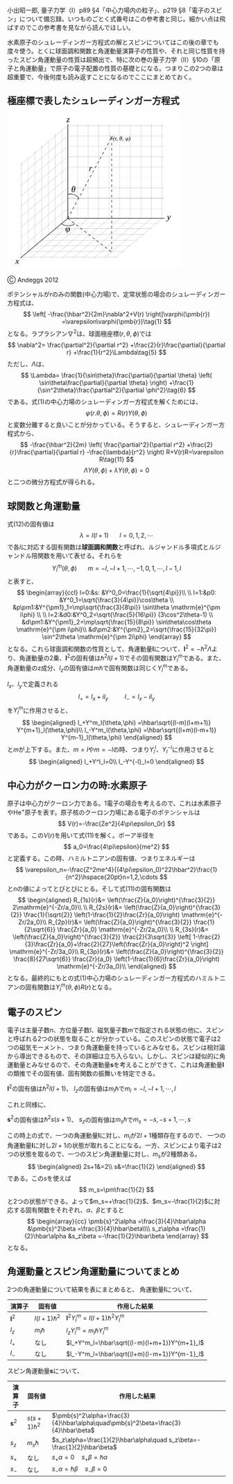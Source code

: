 小出昭一郎, 量子力学（I）p89 §4「中心力場内の粒子」、p219 §8「電子のスピン」について備忘録。いつものごとく式番号はこの参考書と同じ。細かい点は飛ばすのでこの参考書を見ながら読んでほしい。

水素原子のシュレーディンガー方程式の解とスピンについてはこの後の章でも度々使う。とくに球面調和関数と角運動量演算子の性質や、それと同じ性質を持ったスピン角運動量の性質は超頻出で、特に次の巻の量子力学（II）§10の「原子と角運動量」で原子の電子配置の性質の基礎とになる。つまりこの2つの章は超重要で、今後何度も読み返すことになるのでここにまとめておく。
## 極座標で表したシュレーディンガー方程式

<img src="1024px-Spherical_with_grid.svg.png" width=400>

Ⓒ Andeggs 2012

ポテンシャルが$r$のみの関数(中心力場)で、定常状態の場合のシュレーディンガー方程式は、
$$
\left[
    -\frac{\hbar^2}{2m}\nabla^2+V(r)
\right]\varphi(\pmb{r})
=\varepsilon\varphi(\pmb{r})\tag{1}
$$
となる。ラプラシアン$\nabla^2$は、球面極座標$(r,\theta,\phi)$では
$$
\nabla^2=
\frac{\partial^2}{\partial r^2}
+\frac{2}{r}\frac{\partial}{\partial r}
+\frac{1}{r^2}\Lambda\tag{5}
$$
ただし、$\Lambda$は、
$$
\Lambda=
\frac{1}{\sin\theta}\frac{\partial}{\partial \theta}
\left(
\sin\theta\frac{\partial}{\partial \theta}
\right)
+\frac{1}{\sin^2\theta}\frac{\partial^2}{\partial \phi^2}\tag{6}
$$
である。式(1)の中心力場のシュレーディンガー方程式を解くためには、
$$
\varphi(r.\theta,\phi)=R(r)Y(\theta,\phi)
$$
と変数分離すると良いことが分かっている。そうすると、シュレーディンガー方程式から、
$$
-\frac{\hbar^2}{2m}
\left(
\frac{\partial^2}{\partial r^2}
+\frac{2}{r}\frac{\partial}{\partial r}
-\frac{\lambda}{r^2}
\right)
R+V(r)R=\varepsilon R\tag{11}
$$
$$
\Lambda Y(\theta,\phi)+\lambda Y(\theta,\phi)=0\tag{12}
$$
と二つの微分方程式が得られる。
## 球関数と角運動量
式(12)の固有値は
$$
\lambda=l(l+1)\hspace{20pt}l=0,1,2,\cdots
$$
で各$l$に対応する固有関数は**球面調和関数**と呼ばれ、ルジャンドル多項式とルジャンドル陪関数を用いて表せる。それらを
$$
Y^m_l(\theta,\phi)\hspace{20pt}m=-l,-l+1,\cdots,-1,0,1,\cdots,l-1,l
$$
と表すと、
$$
\begin{array}{ccl}
l=0:&s:
&Y^0_0=\frac{1}{\sqrt{4\pi}}\\
\\
l=1:&p0:
&Y^0_1=\sqrt{\frac{3}{4\pi}}\cos\theta
\\
&p\pm1:&Y^{\pm1}_1=\mp\sqrt{\frac{3}{8\pi}}
\sin\theta \mathrm{e}^{\pm i\phi}
\\
\\
l=2:&d0:&Y^0_2=\sqrt{\frac{5}{16\pi}}
(3\cos^2\theta-1)
\\
&d\pm1:&Y^{\pm1}_2=\mp\sqrt{\frac{15}{8\pi}}
\sin\theta\cos\theta \mathrm{e}^{\pm i\phi}\\
&d\pm2:&Y^{\pm2}_2=\sqrt{\frac{15}{32\pi}}
\sin^2\theta \mathrm{e}^{\pm 2i\phi}
\end{array}
$$
となる。これら球面調和関数の性質として、角運動量$\pmb{l}$について、$\pmb{l}^2=-\hbar^2\Lambda$より、角運動量の2乗、$\pmb{l}^2$の固有値は$\hbar^2l(l+1)$でその固有関数は$Y^m_l$である。また、角運動量のz成分、$l_z$の固有値は$m\hbar$で固有関数は同じく$Y^m_l$である。

$l_x$、$l_y$で定義される
$$
l_+=l_x+il_y\hspace{30pt}l_-=l_x-il_y
$$
を$Y^m_l$に作用させると、
$$
\begin{aligned}
l_+Y^m_l(\theta,\phi)
=\hbar\sqrt{(l-m)(l+m+1)}
Y^{m+1}_l(\theta,\phi)\\
l_-Y^m_l(\theta,\phi)
=\hbar\sqrt{(l+m)(l-m+1)}
Y^{m-1}_l(\theta,\phi)
\end{aligned}
$$
と$m$が上下する。また、$m=l$や$m=-l$の時、つまり$Y^l_l$、$Y^{-l}_l$に作用させると
$$
\begin{aligned}
l_+Y^l_l=0\\
l_-Y^{-l}_l=0
\end{aligned}
$$


## 中心力がクーロン力の時:水素原子
原子は中心力がクーロン力である。1電子の場合を考えるので、これは水素原子や$\mathrm{He}^+$原子を表す。原子核のクーロン力場にある電子のポテンシャルは
$$
V(r)=-\frac{Ze^2}{4\pi\epsilon_0r}
$$
である。この$V(r)$を用いて式(11)を解く。ボーア半径を
$$
a_0=\frac{4\pi\epsilon}{me^2}
$$
と定義する。この時、ハミルトニアンの固有値、つまりエネルギーは
$$
\varepsilon_n=-\frac{Z^2me^4}{(4\pi\epsilon_0)^22\hbar^2}\frac{1}{n^2}\hspace{20pt}n=1,2,\cdots
$$
と$n$の値によってとびとびにとる。そして式(11)の固有関数は
$$
\begin{aligned}
R_{1s}(r)&=
\left(\frac{Z}{a_0}\right)^{\frac{3}{2}}
2\mathrm{e}^{-Zr/a_0}\\
\\
R_{2s}(r)&=
\left(\frac{Z}{a_0}\right)^{\frac{3}{2}}
\frac{1}{\sqrt{2}}
\left(1-\frac{1}{2}\frac{Zr}{a_0}\right)
\mathrm{e}^{-Zr/2a_0}\\
R_{2p}(r)&=
\left(\frac{Z}{a_0}\right)^{\frac{3}{2}}
\frac{1}{2\sqrt{6}}
\frac{Zr}{a_0}
\mathrm{e}^{-Zr/2a_0}\\
\\
R_{3s}(r)&=
\left(\frac{Z}{a_0}\right)^{\frac{3}{2}}
\frac{2}{3\sqrt{3}}
\left[
    1-\frac{2}{3}\frac{Zr}{a_0}+\frac{2}{27}\left(\frac{Zr}{a_0}\right)^2
    \right]
\mathrm{e}^{-Zr/3a_0}\\
R_{3p}(r)&=
\left(\frac{Z}{a_0}\right)^{\frac{3}{2}}
\frac{8}{27\sqrt{6}}
\frac{Zr}{a_0}
\left(1-\frac{1}{6}\frac{Zr}{a_0}\right)
\mathrm{e}^{-Zr/3a_0}\\
\end{aligned}
$$
となる。最終的にもとの式(1)中心力場のシュレーディンガー方程式のハミルトニアンの固有関数は$Y_l^m(\theta,\phi)R(r)$となる。


## 電子のスピン

電子は主量子数$n$、方位量子数$l$、磁気量子数$m$で指定される状態の他に、スピンと呼ばれる2つの状態を取ることが分かっている。このスピンの状態で電子は2つの磁気モーメント、つまり角運動量を持っているとみなせる。スピンは相対論から導出できるもので、その詳細は立ち入らない。しかし、スピンは疑似的に角運動量とみなせるので、その角運動量$\pmb{s}$を考えることができて、これは角運動量$\pmb{l}$の類推でその固有値、固有関数の振舞いを特定できる。

$\pmb{l}^2$の固有値は$\hbar^2l(l+1)$、
$l_z$の固有値は$m_l\hbar$で$m_l=-l,-l+1,\cdots,l$

これと同様に、

$\pmb{s}^2$の固有値は$\hbar^2s(s+1)$、
$s_z$の固有値は$m_s\hbar$で$m_s=-s,-s+1,\cdots,s$

この時上の式で、一つの角運動量$\pmb{l}$に対し、$m_l$が$2l+1$種類存在するので、
一つの角運動量$\pmb{l}$に対し$2l+1$の状態が取れることになる。一方、スピンにより電子は2つの状態を取るので、一つのスピン角運動量に対し、$m_s$が2種類ある。 
$$
\begin{aligned}
2s+1&=2\\
s&=\frac{1}{2}
\end{aligned}
$$
である。この$s$を使えば
$$
m_s=\pm\frac{1}{2}
$$
と2つの状態ができる。よって$m_s=+\frac{1}{2}$、$m_s=-\frac{1}{2}$に対応する固有関数をそれぞれ、$\alpha$、$\beta$とすると
$$
\begin{array}{cc}
\pmb{s}^2\alpha
=\frac{3}{4}\hbar\alpha
&\pmb{s}^2\beta
=\frac{3}{4}\hbar\beta\\\\
s_z\alpha
=\frac{1}{2}\hbar\alpha
&s_z\beta
=-\frac{1}{2}\hbar\beta
\end{array}
$$
となる。

## 角運動量とスピン角運動量についてまとめ
2つの角運動量について結果を表にまとめると、
角運動量$\pmb{l}$について、

|  演算子  |  固有値  | 作用した結果 |
| ---- | ---- | ---- |
|  $\pmb{l}^2$  |  $l(l+1)\hbar^2$  | $\pmb{l}^2Y^m_l=l(l+1)\hbar^2Y^m_l$ |
|  $l_z$ |  $m_l\hbar$  | $l_zY^m_l=m_l\hbar Y^m_l$ |
|  $l_+$ |  なし  | $l_+Y^m_l=\hbar\sqrt{(l-m)(l+m+1)}Y^{m+1}_l$ |
|  $l_-$ |  なし  | $l_-Y^m_l=\hbar\sqrt{(l+m)(l-m+1)}Y^{m-1}_l$ |


スピン角運動量$\pmb{s}$について、

|  演算子  |  固有値  | 作用した結果 |
| ---- | ---- | ---- |
|  $\pmb{s}^2$  |  $s(s+1)\hbar^2$  | $\pmb{s}^2\alpha=\frac{3}{4}\hbar\alpha\quad\pmb{s}^2\beta=\frac{3}{4}\hbar\beta$ |
|  $s_z$ |  $m_s\hbar$  | $s_z\alpha=\frac{1}{2}\hbar\alpha\quad s_z\beta=-\frac{1}{2}\hbar\beta$ |
|  $s_+$ |  なし  | $s_+\alpha=0\quad s_+\beta=\hbar\alpha$ |
|  $s_-$ |  なし  | $s_-\alpha=\hbar\beta\quad s_-\beta=0$ |